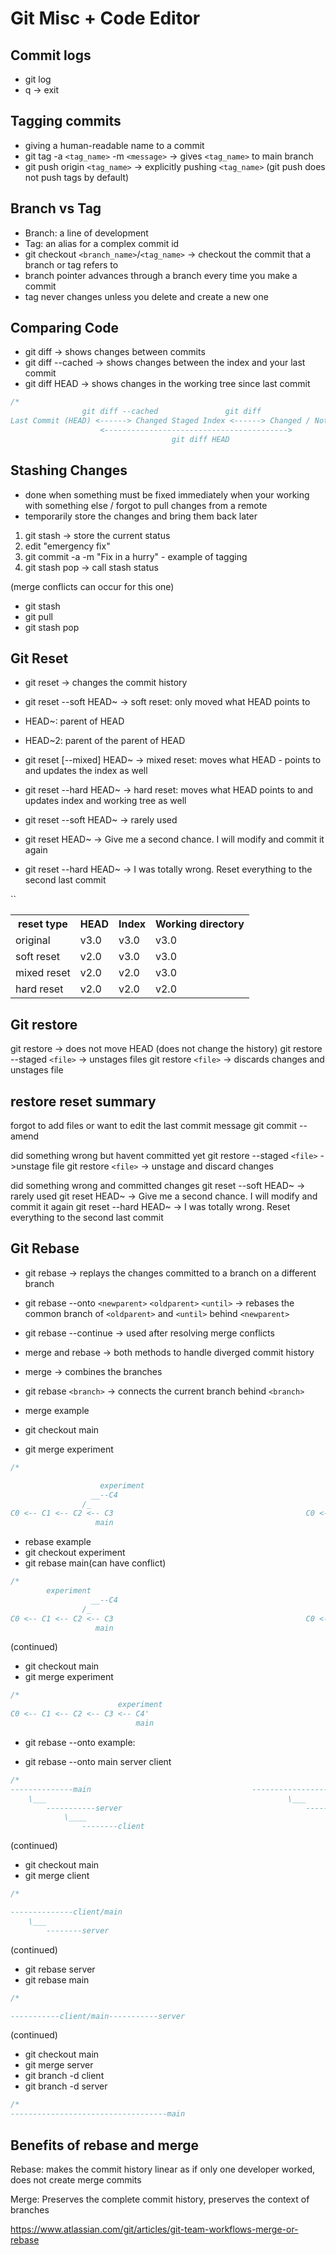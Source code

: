 # Git Misc + Code Editor

## Commit logs
- git log
- q -> exit

## Tagging commits
- giving a human-readable name to a commit
- git tag -a ```<tag_name>``` -m ```<message>``` -> gives ```<tag_name>``` to main branch
- git push origin ```<tag_name>``` -> explicitly pushing ```<tag_name>``` (git push does not push tags by default)

## Branch vs Tag
- Branch: a line of development
- Tag: an alias for a complex commit id
- git checkout ```<branch_name>```/```<tag_name>``` -> checkout the commit that a branch or tag refers to
- branch pointer advances through a branch every time you make a commit
- tag never changes unless you delete and create a new one

## Comparing Code
- git diff -> shows changes between commits
- git diff --cached -> shows changes between the index and your last commit
- git diff HEAD -> shows changes in the working tree since last commit

```c
/*
                git diff --cached               git diff
Last Commit (HEAD) <------> Changed Staged Index <------> Changed / Not staged working tree
                    <----------------------------------------->
                                    git diff HEAD

```
## Stashing Changes
- done when something must be fixed immediately when your working with something else / forgot to pull changes from a remote
- temporarily store the changes and bring them back later


1. git stash -> store the current status
2. edit "emergency fix"
3. git commit -a -m "Fix in a hurry" - example of tagging
4. git stash pop -> call stash status

(merge conflicts can occur for this one)
- git stash
- git pull
- git stash pop

## Git Reset
- git reset -> changes the commit history
- git reset --soft HEAD~ -> soft reset: only moved what HEAD points to
- HEAD~: parent of HEAD
- HEAD~2: parent of the parent of HEAD
- git reset [--mixed] HEAD~ -> mixed reset: moves what HEAD - points to and updates the index as well
- git reset --hard HEAD~ -> hard reset: moves what HEAD points to and updates index and working tree as well

- git reset --soft HEAD~ -> rarely used
- git reset HEAD~ -> Give me a second chance. I will modify and commit it again
- git reset --hard HEAD~ -> I was totally wrong. Reset everything to the second last commit


<table>
    `<tr>
        <th>reset type</th>
        <th>HEAD</th>
        <th>Index</th>
        <th>Working directory</th>
    </tr>
    <tr>
        <td>original</td>
        <td>v3.0</td>
        <td>v3.0</td>
        <td>v3.0</td>
    </tr>
    <tr>
        <td>soft reset</td>
        <td>v2.0</td>
        <td>v3.0</td>
        <td>v3.0</td>
    </tr>
    <tr>
        <td>mixed reset</td>
        <td>v2.0</td>
        <td>v2.0</td>
        <td>v3.0</td>
    </tr>
    <tr>
        <td>hard reset</td>
        <td>v2.0</td>
        <td>v2.0</td>
        <td>v2.0</td>
    </tr>`
</table>

## Git restore
git restore -> does not move HEAD (does not change the history)
git restore --staged ```<file>``` -> unstages files
git restore ```<file>``` -> discards changes and unstages file

## restore reset summary
forgot to add files or want to edit the last commit message
    git commit --amend 

did something wrong but havent committed yet
    git restore --staged ```<file>``` ->unstage file
    git restore ```<file>``` -> unstage and discard changes

did something wrong and committed changes
    git reset --soft HEAD~ -> rarely used
    git reset HEAD~ -> Give me a second chance. I will modify and commit it again
    git reset --hard HEAD~ -> I was totally wrong. Reset everything to the second last commit

## Git Rebase
- git rebase -> replays the changes committed to a branch on a different branch
- git rebase --onto ```<newparent>``` ```<oldparent>``` ```<until>``` -> rebases the common branch of ```<oldparent>``` and ```<until>``` behind ```<newparent>```
- git rebase --continue -> used after resolving merge conflicts
- merge and rebase -> both methods to handle diverged commit history
- merge -> combines the branches
- git rebase ```<branch>``` -> connects the current branch behind ```<branch>```

- merge example
- git checkout main
- git merge experiment
```c
/*

                    experiment                                                      experiment
                  __--C4                                                            __-- C4
                /_                                                                /_        \  
C0 <-- C1 <-- C2 <-- C3                                           C0 <-- C1 <-- C2 <-- C3 <-- C5   
                   main                                                                      main
```

- rebase example
- git checkout experiment
- git rebase main(can have conflict)

```c
/*
        experiment             
                  __--C4             
                /_                                                                         experiment
C0 <-- C1 <-- C2 <-- C3                                           C0 <-- C1 <-- C2 <-- C3 <-- C4'   
                   main                                                               main

```
(continued)
- git checkout main
- git merge experiment
```c
/*
                        experiment
C0 <-- C1 <-- C2 <-- C3 <-- C4'  
                            main
```


- git rebase --onto example:

- git rebase --onto main server client
```c
/*
--------------main                                    -------------------main----------client
    \___                                                      \___
        -----------server                                         --------server
            \____
                --------client
```

(continued)
- git checkout main
- git merge client
```c
/*

--------------client/main
    \___
        --------server

```
(continued)
- git rebase server
- git rebase main

```c
/*

-----------client/main-----------server
```

(continued)
- git checkout main
- git merge server
- git branch -d client
- git branch -d server
```c
/*
-----------------------------------main
```

## Benefits of rebase and merge

Rebase: makes the commit history linear as if only one developer worked, does not create merge commits

Merge: Preserves the complete commit history, preserves the context of branches

https://www.atlassian.com/git/articles/git-team-workflows-merge-or-rebase